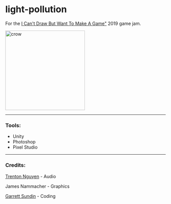 # light-pollution
For the [I Can't Draw But Want To Make A Game"](https://itch.io/jam/icantdraw) 2019 game jam.

<img src="https://i.imgur.com/xgGZJ5V.png" alt="crow" width="250"/>

---
### Tools:

* Unity
* Photoshop
* Pixel Studio

---
### Credits:

[Trenton Nguyen](https://github.com/trentonguyen) - Audio

James Nammacher - Graphics

[Garrett Sundin](https://github.com/gsundin) - Coding
